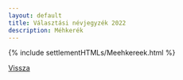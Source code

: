 ```yaml
---
layout: default
title: Választási névjegyzék 2022
description: Méhkerék
---
```


{% include settlementHTMLs/Meehkereek.html %}

[Vissza](./)